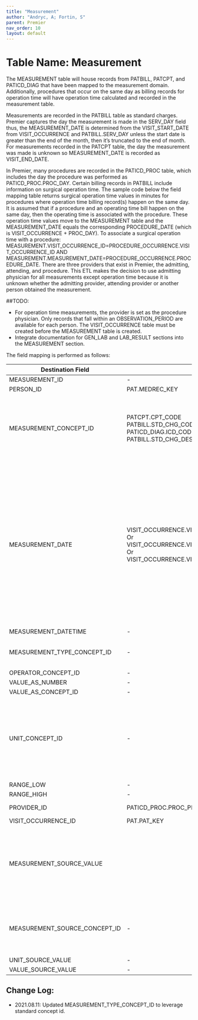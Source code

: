 ```yaml
---
title: "Measurement"
author: "Andryc, A; Fortin, S"
parent: Premier
nav_order: 10
layout: default
---
```


# Table Name: Measurement

The MEASUREMENT table will house records from PATBILL, PATCPT, and PATICD_DIAG that have been mapped to the measurement domain. Additionally, procedures that occur on the same day as billing records for operation time will have operation time calculated and recorded in the measurement table. 

Measurements are recorded in the PATBILL table as standard charges.  Premier captures the day the measurement is made in the SERV_DAY field thus, the MEASUREMENT_DATE is determined from the VISIT_START_DATE from VISIT_OCCURRENCE and PATBILL.SERV_DAY unless the start date is greater than the end of the month, then it’s truncated to the end of month. For measurements recorded in the PATCPT table, the day the measurement was made is unknown so MEASUREMENT_DATE is recorded as VISIT_END_DATE. 

In Premier, many procedures are recorded in the PATICD_PROC table, which includes the day the procedure was performed as PATICD_PROC.PROC_DAY. Certain billing records in PATBILL include information on surgical operation time. The sample code below the field mapping table returns surgical operation time values in minutes for procedures where operation time billing record(s) happen on the same day. It is assumed that if a procedure and an operating time bill happen on the same day, then the operating time is associated with the procedure. These operation time values move to the MEASUREMENT table and the MEASUREMENT_DATE equals the corresponding PROCEDURE_DATE (which is VISIT_OCCURRENCE + PROC_DAY). To associate a surgical operation time with a procedure: MEASUREMENT.VISIT_OCCURRENCE_ID=PROCEDURE_OCCURRENCE.VISIT_OCCURRENCE_ID AND MEASUREMENT.MEASUREMENT_DATE=PROCEDURE_OCCURRENCE.PROCEDURE_DATE.
There are three providers that exist in Premier, the admitting, attending, and procedure. This ETL makes the decision to use admitting physician for all measurements except operation time because it is unknown whether the admitting provider, attending provider or another person obtained the measurement. 

##TODO: 
- For operation time measurements, the provider is set as the procedure physician.
Only records that fall within an OBSERVATION_PERIOD are available for each person. The VISIT_OCCURRENCE table must be created before the MEASUREMENT table is created.
- Integrate documentation for GEN_LAB and LAB_RESULT sections into the MEASUREMENT section.

The field mapping is performed as follows:

| Destination Field | Source Field | Applied Rule | Comment |
| --- | --- | --- | --- |
| MEASUREMENT_ID | - | System generated |  |
| PERSON_ID | PAT.MEDREC_KEY |  |  |
| MEASUREMENT_CONCEPT_ID | PATCPT.CPT_CODE<br>PATBILL.STD_CHG_CODE<br>PATICD_DIAG.ICD_CODE<br>PATBILL.STD_CHG_DESC | QUERY: SOURCE TO STANDARDSELECT TARGET_CONCEPT_IDFROM CTE_VOCAB_MAP WHERE SOURCE_VOCABULARY_ID IN ('CPT4', 'HCPCS', 'ICD10CM', 'ICD9CM', 'JNJ_PMR_PROC_CHRG_CD')AND TARGET_DOMAIN_ID = 'Measurement'When operation time measurement values then 3016562  | Only capture those records that have a domain map to Measurement. |
| MEASUREMENT_DATE | VISIT_OCCURRENCE.VISIT_START_DATEPATBILL.SERV_DAY <br>Or<br>VISIT_OCCURRENCE.VISIT_END_DATE <br>Or<br> VISIT_OCCURRENCE.VISIT_START_DATEPATICD_PROC.PROC_DAY |  | If measurement is from PATBILL use a combination of service day and visit start date unless the service day is greater than the end of the monthIf measurement comes from PATCPT then use visit end dateFor operation time measurement, a combination of procedure day and visit start date unless the procedure day is greater than the end of the month |
| MEASUREMENT_DATETIME | - | NULL |  |
| MEASUREMENT_TYPE_CONCEPT_ID | - | All records within the measurement table should have a measurement_type_concept_id = 32875 (Provider financial system) |  |
| OPERATOR_CONCEPT_ID | - | NULL |  |
| VALUE_AS_NUMBER | - | See query below |  |
| VALUE_AS_CONCEPT_ID | - | NULL |  |
| UNIT_CONCEPT_ID | - | For operation time records 8550Else NULL |Set UNIT_CONCEPT_ID = NULL when the source unit value is NULL;<br>Set UNIT_CONCEPT_ID = 0 when source unit value is not NULL but doesn't have a mapping  |
| RANGE_LOW | - | NULL |  |
| RANGE_HIGH | - | NULL |  |
| PROVIDER_ID | PATICD_PROC.PROC_PHYPAT.ADMPHY | When operation time PATICD_PROC.PROC_PHYElsePAT.ADMPHY |  |
| VISIT_OCCURRENCE_ID | PAT.PAT_KEY |  |  |
| MEASUREMENT_SOURCE_VALUE |  | SELECT SOURCE_VALUE FROM (SELECT CONCAT(STD_CHG_DESC, ' / ', HOSP_CHG_DESC) AS SOURCE_VALUE FROM PATBILL AJOIN CHGMSTR B ON A.STD_CHG_CODE=B.STD_CHG_CODEJOIN hospchg C ON A.hosp_chg_id=C.hosp_chg_id ) AUNION(SELECT CPT_CODE AS SOURCE_VALUE FROM PATCPT)For operation time records, NULL for now |  |
| MEASUREMENT_SOURCE_CONCEPT_ID | - | QUERY: SOURCE TO SOURCESELECT SOURCE_CONCEPT_IDFROM CTE_VOCAB_MAPWHERE SOURCE_VOCABULARY_ID IN ('CPT4', 'HCPCS')AND TARGET_VOCABULARY_ID IN ('CPT4', 'HCPCS') AND DOMAIN_ID='Measurement' | Only populated for standard coding CPT4, and HCPCS codes |
| UNIT_SOURCE_VALUE | - | NULL |  |
| VALUE_SOURCE_VALUE | - | NULL |  |

## Change Log:
* 2021.08.11:  Updated MEASUREMENT_TYPE_CONCEPT_ID to leverage standard concept id.
